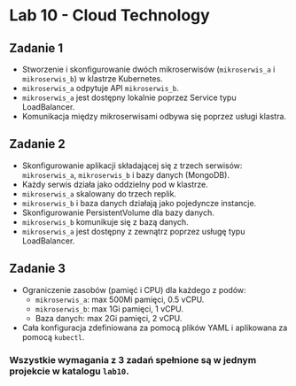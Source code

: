 # Lab 10 - Cloud Technology

## Zadanie 1
- Stworzenie i skonfigurowanie dwóch mikroserwisów (`mikroserwis_a` i `mikroserwis_b`) w klastrze Kubernetes.
- `mikroserwis_a` odpytuje API `mikroserwis_b`.
- `mikroserwis_a` jest dostępny lokalnie poprzez Service typu LoadBalancer.
- Komunikacja między mikroserwisami odbywa się poprzez usługi klastra.

## Zadanie 2
- Skonfigurowanie aplikacji składającej się z trzech serwisów: `mikroserwis_a`, `mikroserwis_b` i bazy danych (MongoDB).
- Każdy serwis działa jako oddzielny pod w klastrze.
- `mikroserwis_a` skalowany do trzech replik.
- `mikroserwis_b` i baza danych działają jako pojedyncze instancje.
- Skonfigurowanie PersistentVolume dla bazy danych.
- `mikroserwis_b` komunikuje się z bazą danych.
- `mikroserwis_a` jest dostępny z zewnątrz poprzez usługę typu LoadBalancer.

## Zadanie 3
- Ograniczenie zasobów (pamięć i CPU) dla każdego z podów:
    - `mikroserwis_a`: max 500Mi pamięci, 0.5 vCPU.
    - `mikroserwis_b`: max 1Gi pamięci, 1 vCPU.
    - Baza danych: max 2Gi pamięci, 2 vCPU.
- Cała konfiguracja zdefiniowana za pomocą plików YAML i aplikowana za pomocą `kubectl`.

### Wszystkie wymagania z 3 zadań spełnione są w jednym projekcie w katalogu `lab10`.